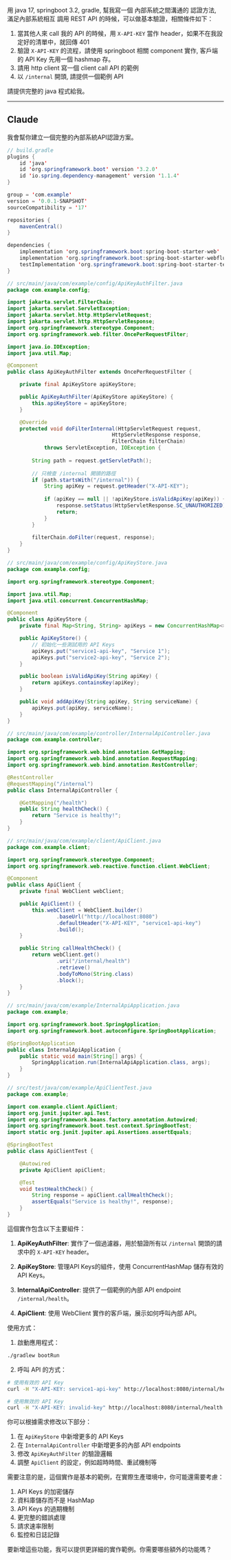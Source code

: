 
用 java 17, springboot 3.2, gradle, 幫我寫一個 內部系統之間溝通的 認證方法, 滿足內部系統相互 調用 REST API 的時候，可以做基本驗證，相關條件如下：

1. 當其他人來 call 我的 API 的時候，用 `X-API-KEY` 當作 header，如果不在我設定好的清單中，就回傳 401
2. 驗證 `X-API-KEY` 的流程，請使用 springboot 相關 component 實作, 客戶端的 API Key 先用一個 hashmap 存。
3. 請用 http client 寫一個 client call API 的範例
4. 以 `/internal` 開頭, 請提供一個範例 API 

請提供完整的 java 程式給我。


---
## Claude

我會幫你建立一個完整的內部系統API認證方案。



```java
// build.gradle
plugins {
    id 'java'
    id 'org.springframework.boot' version '3.2.0'
    id 'io.spring.dependency-management' version '1.1.4'
}

group = 'com.example'
version = '0.0.1-SNAPSHOT'
sourceCompatibility = '17'

repositories {
    mavenCentral()
}

dependencies {
    implementation 'org.springframework.boot:spring-boot-starter-web'
    implementation 'org.springframework.boot:spring-boot-starter-webflux'
    testImplementation 'org.springframework.boot:spring-boot-starter-test'
}

// src/main/java/com/example/config/ApiKeyAuthFilter.java
package com.example.config;

import jakarta.servlet.FilterChain;
import jakarta.servlet.ServletException;
import jakarta.servlet.http.HttpServletRequest;
import jakarta.servlet.http.HttpServletResponse;
import org.springframework.stereotype.Component;
import org.springframework.web.filter.OncePerRequestFilter;

import java.io.IOException;
import java.util.Map;

@Component
public class ApiKeyAuthFilter extends OncePerRequestFilter {

    private final ApiKeyStore apiKeyStore;

    public ApiKeyAuthFilter(ApiKeyStore apiKeyStore) {
        this.apiKeyStore = apiKeyStore;
    }

    @Override
    protected void doFilterInternal(HttpServletRequest request, 
                                  HttpServletResponse response, 
                                  FilterChain filterChain) 
            throws ServletException, IOException {
        
        String path = request.getServletPath();
        
        // 只檢查 /internal 開頭的路徑
        if (path.startsWith("/internal")) {
            String apiKey = request.getHeader("X-API-KEY");
            
            if (apiKey == null || !apiKeyStore.isValidApiKey(apiKey)) {
                response.setStatus(HttpServletResponse.SC_UNAUTHORIZED);
                return;
            }
        }
        
        filterChain.doFilter(request, response);
    }
}

// src/main/java/com/example/config/ApiKeyStore.java
package com.example.config;

import org.springframework.stereotype.Component;

import java.util.Map;
import java.util.concurrent.ConcurrentHashMap;

@Component
public class ApiKeyStore {
    private final Map<String, String> apiKeys = new ConcurrentHashMap<>();

    public ApiKeyStore() {
        // 初始化一些測試用的 API Keys
        apiKeys.put("service1-api-key", "Service 1");
        apiKeys.put("service2-api-key", "Service 2");
    }

    public boolean isValidApiKey(String apiKey) {
        return apiKeys.containsKey(apiKey);
    }

    public void addApiKey(String apiKey, String serviceName) {
        apiKeys.put(apiKey, serviceName);
    }
}

// src/main/java/com/example/controller/InternalApiController.java
package com.example.controller;

import org.springframework.web.bind.annotation.GetMapping;
import org.springframework.web.bind.annotation.RequestMapping;
import org.springframework.web.bind.annotation.RestController;

@RestController
@RequestMapping("/internal")
public class InternalApiController {

    @GetMapping("/health")
    public String healthCheck() {
        return "Service is healthy!";
    }
}

// src/main/java/com/example/client/ApiClient.java
package com.example.client;

import org.springframework.stereotype.Component;
import org.springframework.web.reactive.function.client.WebClient;

@Component
public class ApiClient {
    private final WebClient webClient;

    public ApiClient() {
        this.webClient = WebClient.builder()
                .baseUrl("http://localhost:8080")
                .defaultHeader("X-API-KEY", "service1-api-key")
                .build();
    }

    public String callHealthCheck() {
        return webClient.get()
                .uri("/internal/health")
                .retrieve()
                .bodyToMono(String.class)
                .block();
    }
}

// src/main/java/com/example/InternalApiApplication.java
package com.example;

import org.springframework.boot.SpringApplication;
import org.springframework.boot.autoconfigure.SpringBootApplication;

@SpringBootApplication
public class InternalApiApplication {
    public static void main(String[] args) {
        SpringApplication.run(InternalApiApplication.class, args);
    }
}

// src/test/java/com/example/ApiClientTest.java
package com.example;

import com.example.client.ApiClient;
import org.junit.jupiter.api.Test;
import org.springframework.beans.factory.annotation.Autowired;
import org.springframework.boot.test.context.SpringBootTest;
import static org.junit.jupiter.api.Assertions.assertEquals;

@SpringBootTest
public class ApiClientTest {

    @Autowired
    private ApiClient apiClient;

    @Test
    void testHealthCheck() {
        String response = apiClient.callHealthCheck();
        assertEquals("Service is healthy!", response);
    }
}

```

這個實作包含以下主要組件：

1. **ApiKeyAuthFilter**: 實作了一個過濾器，用於驗證所有以 `/internal` 開頭的請求中的 `X-API-KEY` header。

2. **ApiKeyStore**: 管理API Keys的組件，使用 ConcurrentHashMap 儲存有效的 API Keys。

3. **InternalApiController**: 提供了一個範例的內部 API endpoint `/internal/health`。

4. **ApiClient**: 使用 WebClient 實作的客戶端，展示如何呼叫內部 API。

使用方式：

1. 啟動應用程式：
```bash
./gradlew bootRun
```

2. 呼叫 API 的方式：
```bash
# 使用有效的 API Key
curl -H "X-API-KEY: service1-api-key" http://localhost:8080/internal/health

# 使用無效的 API Key
curl -H "X-API-KEY: invalid-key" http://localhost:8080/internal/health
```

你可以根據需求修改以下部分：

1. 在 `ApiKeyStore` 中新增更多的 API Keys
2. 在 `InternalApiController` 中新增更多的內部 API endpoints
3. 修改 `ApiKeyAuthFilter` 的驗證邏輯
4. 調整 `ApiClient` 的設定，例如超時時間、重試機制等

需要注意的是，這個實作是基本的範例，在實際生產環境中，你可能還需要考慮：

1. API Keys 的加密儲存
2. 資料庫儲存而不是 HashMap
3. API Keys 的過期機制
4. 更完整的錯誤處理
5. 請求速率限制
6. 監控和日誌記錄

要新增這些功能，我可以提供更詳細的實作範例。你需要哪些額外的功能嗎？
